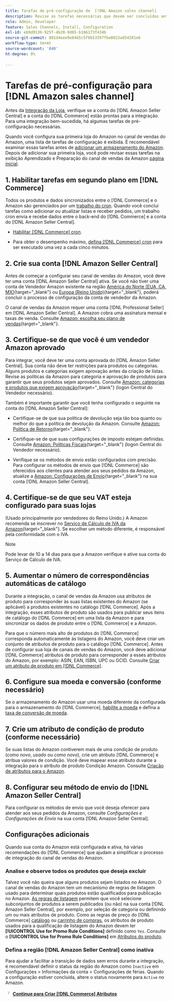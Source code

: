```yaml
---
title: Tarefas de pré-configuração de  [!DNL Amazon sales channel]
description: Revise as tarefas necessárias que devem ser concluídas antes de integrar sua loja de Adobe Commerce ou Magento Open Source no Sales Channel Amazon.
role: Admin, Developer
feature: Sales Channels, Install, Configuration
exl-id: eb9d9136-925f-4b20-9d65-b166173f434b
source-git-commit: 801d4eee9e84b5c5f8b53397fbe8023ad54281e6
workflow-type: tm+mt
source-wordcount: '840'
ht-degree: 0%

---
```


# Tarefas de pré-configuração para [!DNL Amazon sales channel]

Antes da [Integração da Loja](./store-integration.md), verifique se a conta do [!DNL Amazon Seller Central] e a conta do [!DNL Commerce] estão prontas para a integração. Para uma integração bem-sucedida, há algumas tarefas de pré-configuração necessárias.

Quando você configura sua primeira loja do Amazon no canal de vendas do Amazon, uma lista de tarefas de configuração é exibida. É recomendável examinar essas tarefas antes de [adicionar um armazenamento do Amazon](./store-integration.md). Depois de adicionar sua primeira loja, você pode revisar essas tarefas na exibição Aprendizado e Preparação do canal de vendas da Amazon [página inicial](./amazon-sales-channel-home.md).

## 1. Habilitar tarefas em segundo plano em [!DNL Commerce]

Todos os produtos e dados sincronizados entre o [!DNL Commerce] e o Amazon são gerenciados por um [trabalho do cron](https://experienceleague.adobe.com/docs/commerce-admin/systems/tools/cron.html). Quando você conclui tarefas como adicionar ou atualizar listas e receber pedidos, um trabalho cron envia e recebe dados entre o back-end do [!DNL Commerce] e a conta do [!DNL Amazon Seller Central].

- [Habilitar [!DNL Commerce] cron](https://experienceleague.adobe.com/docs/commerce-admin/systems/tools/cron.html).

- Para obter o desempenho máximo, [defina [!DNL Commerce] cron](https://experienceleague.adobe.com/docs/commerce-admin/config/advanced/system.html) para ser executado uma vez a cada cinco minutos.

## 2. Crie sua conta [!DNL Amazon Seller Central]

Antes de começar a configurar seu canal de vendas do Amazon, você deve ter uma conta [!DNL Amazon Seller Central] ativa. Se você não tiver uma conta de Vendedor Amazon existente na região [América do Norte (EUA, CA, MX)](https://sell.amazon.com/){target="_blank"} ou [Europa (Reino Unido)](https://sell.amazon.co.uk/sell-online/beginners-guide){target="_blank"}, poderá concluir o processo de configuração da conta de vendedor da Amazon.

O canal de vendas da Amazon requer uma conta [!DNL Professional Seller] em [!DNL Amazon Seller Central]. A Amazon cobra uma assinatura mensal e taxas de venda. Consulte [Amazon: escolha seu plano de vendas](https://sell.amazon.com/pricing.html){target="_blank"}.

## 3. Certifique-se de que você é um vendedor Amazon aprovado

Para integrar, você deve ter uma conta aprovada do [!DNL Amazon Seller Central]. Sua conta não deve ter restrições para produtos ou categorias. Alguns produtos e categorias exigem aprovação antes da criação de listas. Revise as políticas da Amazon para categoria e aprovação de produtos para garantir que seus produtos sejam aprovados. Consulte [Amazon: categorias e produtos que exigem aprovação](https://sellercentral.amazon.com/gp/help/200333160){target="_blank"} (logon Central do Vendedor necessário).

Também é importante garantir que você tenha configurado o seguinte na conta do [!DNL Amazon Seller Central]:

- Certifique-se de que sua política de devolução seja tão boa quanto ou melhor do que a política de devolução da Amazon. Consulte [Amazon: Política de Retorno](https://www.amazon.com/gp/help/customer/display.html){target="_blank"}.

- Certifique-se de que suas configurações de imposto estejam definidas. Consulte [Amazon: Políticas Fiscais](https://sellercentral.amazon.com/gp/help/external/help.html){target="_blank"} (logon Central do Vendedor necessário).

- Verifique se os métodos de envio estão configurados com precisão. Para configurar os métodos de envio que [!DNL Commerce] são oferecidos aos clientes para atender aos seus pedidos da Amazon, atualize a [Amazon: Configurações de Envio](https://sellercentral.amazon.com/sbr/ref=xx_shipset_dnav_xx#shipping_templates){target="_blank"} na sua conta [!DNL Amazon Seller Central].

## 4. Certifique-se de que seu VAT esteja configurado para suas lojas

(Usado principalmente por vendedores do Reino Unido.) A Amazon recomenda se inscrever no [Serviço de Cálculo de IVA da Amazon](https://sell.amazon.co.uk/learn/vat-resources#vat-services-on-amazon){target="_blank"}. Se escolher um método diferente, é responsável pela conformidade com o IVA.

>[!NOTE]
>
>Pode levar de 10 a 14 dias para que a Amazon verifique e ative sua conta do Serviço de Cálculo de IVA.

## 5. Aumentar o número de correspondências automáticas de catálogo

Durante a integração, o canal de vendas da Amazon usa atributos de produto para corresponder às suas listas existentes do Amazon (se aplicável) a produtos existentes no catálogo [!DNL Commerce]. Após a integração, esses atributos de produto são usados para publicar seus itens de catálogo do [!DNL Commerce] em uma lista da Amazon e para sincronizar os dados de produto entre o [!DNL Commerce] e a Amazon.

Para que o número mais alto de produtos do [!DNL Commerce] corresponda automaticamente às listagens do Amazon, você deve criar um conjunto de atributos de produto para o catálogo [!DNL Commerce]. Antes de configurar sua loja de canais de vendas do Amazon, você deve adicionar [!DNL Commerce] atributos de produto para corresponder a esses atributos do Amazon, por exemplo: ASIN, EAN, ISBN, UPC ou GCID. Consulte [Criar um atributo de produto em [!DNL Commerce]](./ob-creating-magento-attributes.md).

## 6. Configure sua moeda e conversão (conforme necessário)

Se o armazenamento do Amazon usar uma moeda diferente da configurada para o armazenamento do [!DNL Commerce], [habilite a moeda](https://experienceleague.adobe.com/docs/commerce-admin/config/general/currency-setup.html) e defina a [taxa de conversão de moeda](https://experienceleague.adobe.com/docs/commerce-admin/stores-sales/site-store/currency/currency-update.html).

## 7. Crie um atributo de condição de produto (conforme necessário)

Se suas listas do Amazon contiverem mais de uma condição de produto (como _novo_, _usado_ ou _como novo_), crie um atributo [!DNL Commerce] e atribua valores de condição. Você deve mapear esse atributo durante a integração para o atributo de produto Condição Amazon. Consulte [Criação de atributos para o Amazon](./ob-creating-magento-attributes.md).

## 8. Configurar seu método de envio do [!DNL Amazon Seller Central]

Para configurar os métodos de envio que você deseja oferecer para atender aos seus pedidos da Amazon, consulte _Configurações e Configurações de Envio_ na sua conta [!DNL Amazon Seller Central].

## Configurações adicionais

Quando sua conta do Amazon está configurada e ativa, há várias recomendações do [!DNL Commerce] que ajudam a simplificar o processo de integração do canal de vendas do Amazon.

### Analise e observe todos os produtos que deseja excluir

Talvez você não queira que alguns produtos sejam listados no Amazon. O canal de vendas do Amazon tem um mecanismo de regras de listagem usado para determinar quais produtos estão qualificados para publicação no Amazon. [As regras de listagem](./listing-rules.md) permitem que você selecione subconjuntos de produtos a serem publicados (ou não) na sua conta [!DNL Amazon Seller Central], por exemplo, por seleção de categoria ou definindo um ou mais atributos de produto. Como as regras de preço do [!DNL Commerce] [catálogo](https://experienceleague.adobe.com/docs/commerce-admin/marketing/promotions/catalog-rules/price-rules-catalog.html) ou [carrinho de compras](https://experienceleague.adobe.com/docs/commerce-admin/marketing/promotions/cart-rules/price-rules-cart.html), os atributos de produto usados para a qualificação de listagem do Amazon devem ter **[!UICONTROL Use for Promo Rule Conditions]** definido como `Yes`. Consulte o **[!UICONTROL Use for Promo Rule Conditions]** em [Atributos do produto](https://experienceleague.adobe.com/docs/commerce-admin/catalog/product-attributes/product-attributes.html).

### Defina a região [!DNL Amazon Seller Central] como inativa

Para ajudar a facilitar a transição de dados sem erros durante a integração, é recomendável definir o status da região do Amazon como `Inactive` em Configurações > Informações da conta > Configurações de férias. Quando a configuração estiver concluída, altere o status novamente para `Active` no Amazon.

![Próximo ícone](assets/btn-next.png) [**Continue para Criar [!DNL Commerce] Atributos**](./ob-creating-magento-attributes.md)
